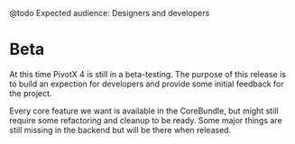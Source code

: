 

@todo Expected audience:    Designers and developers



Beta
====

At this time PivotX 4 is still in a beta-testing. The purpose of this release is to build an expection for developers
and provide some initial feedback for the project.

Every core feature we want is available in the CoreBundle, but might still require some refactoring and cleanup to be ready.
Some major things are still missing in the backend but will be there when released.
